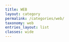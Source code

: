 ```yaml
---
title: WEB
layout: category
permalink: /categories/web/
taxonomy: web
entries_layout: list
classes: wide
---
```

